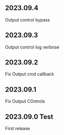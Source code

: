 ## 2023.09.4
Output control bypass

## 2023.09.3
Output control log verbose

## 2023.09.2
Fix Output cmd callback

## 2023.09.1
Fix Output COntrols

## 2023.09.0 Test 
First release

